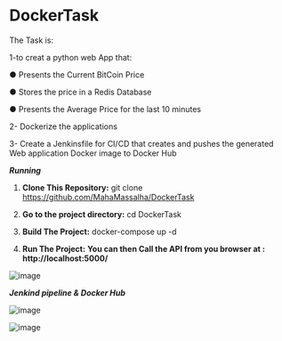 # DockerTask

The Task is:

1-to creat a python web App that:

  ● Presents the Current BitCoin Price
  
  ● Stores the price in a Redis Database
  
  ● Presents the Average Price for the last 10 minutes
  

2- Dockerize the applications 

3- Create a Jenkinsfile for CI/CD that creates and pushes the generated Web application
Docker image to Docker Hub

***Running***
1. **Clone This Repository:**
git clone https://github.com/MahaMassalha/DockerTask
 
2. **Go to the project directory:**
cd DockerTask

3. **Build The Project:**
docker-compose up -d

4. **Run The Project:**
**You can then Call the API from you browser at : http://localhost:5000/**



![image](https://user-images.githubusercontent.com/96788273/202923932-845c7900-773c-4f00-ab71-e474bcc2c211.png)


***Jenkind pipeline & Docker Hub***

![image](https://user-images.githubusercontent.com/96788273/202923823-0a909bb6-e040-4cf6-a5e2-6d88bea815d2.png)

![image](https://user-images.githubusercontent.com/96788273/202923856-39d8564a-7a90-4b72-9167-c0e176a7ec96.png)
